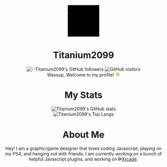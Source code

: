  <div align="center"><img src="https://github.com/Titanium2099/Titanium2099/blob/main/Titanium.gif" width="100"/></div>

# <div align="center">Titanium2099</div>
<div align=center> 

![--Titanium2099's GitHub followers](https://img.shields.io/github/followers/Titanium2099?color=00bbbb&style=for-the-badge&logo=github&logoColor=fff) 
![GitHub visitors](https://visitor-badge-reloaded.herokuapp.com/badge?page_id=Titanium2099.visitor.badge.reloaded&color=00bbbb&style=for-the-badge&logo=github)
  <br>Wassup, Welcome to my profile! <img src="https://raw.githubusercontent.com/Titanium2099/Titanium2099/main/wave.gif" width="15px">
  # My Stats
![Titanium2099's GitHub stats](https://github-readme-stats.vercel.app/api?username=Titanium2099&show_icons=true)<br>
![Titanium2099's Top Langs](https://github-readme-stats.vercel.app/api/top-langs/?username=Titanium2099&layout=compact)
  # About Me
  Hey! I am a graphic/game designer that loves coding Javascript, playing on my PS4, and hanging out with friends. I am currently working on a bunch of helpful Javascript plugins, and working on [<img src="https://raw.githubusercontent.com/Titanium2099/Titanium2099/main/alt_normal.png" width="11px">Xrcade](https://www.xrcade.xyz?ref=progit).  
</div>

